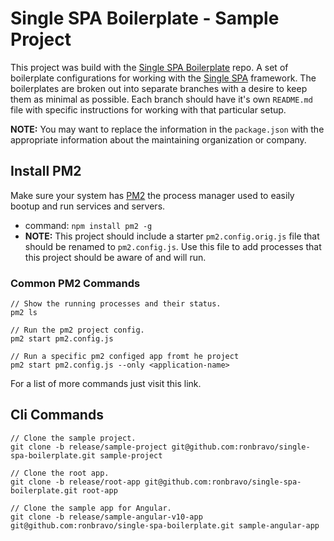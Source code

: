 # Single SPA Boilerplate - Sample Project

This project was build with the [Single SPA Boilerplate](https://github.com/ronbravo/single-spa-boilerplate) repo. A set of boilerplate configurations for working with the [Single SPA](https://single-spa.js.org/) framework. The boilerplates are broken out into separate branches with a desire to keep them as minimal as possible. Each branch should have it's own `README.md` file with specific instructions for working with that particular setup.

**NOTE:** You may want to replace the information in the `package.json` with the appropriate information about the maintaining organization or company.

## Install PM2

Make sure your system has [PM2](https://pm2.keymetrics.io/) the process manager used to easily bootup and run services and servers.

* command: `npm install pm2 -g`
* **NOTE:** This project should include a starter `pm2.config.orig.js` file that should be renamed to `pm2.config.js`. Use this file to add processes that this project should be aware of and will run.

### Common PM2 Commands

```
// Show the running processes and their status.
pm2 ls

// Run the pm2 project config.
pm2 start pm2.config.js

// Run a specific pm2 configed app fromt he project
pm2 start pm2.config.js --only <application-name>

```

For a list of more commands just visit this link.

## Cli Commands

```
// Clone the sample project.
git clone -b release/sample-project git@github.com:ronbravo/single-spa-boilerplate.git sample-project

// Clone the root app.
git clone -b release/root-app git@github.com:ronbravo/single-spa-boilerplate.git root-app

// Clone the sample app for Angular.
git clone -b release/sample-angular-v10-app git@github.com:ronbravo/single-spa-boilerplate.git sample-angular-app

```
